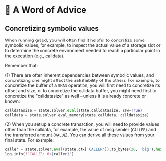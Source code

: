 # 🧐 A Word of Advice

## Concretizing symbolic values

When running greed, you will often find it helpful to concretize some symbolic values, for example, to inspect the actual value of a storage slot or to determine the concrete environment needed to reach a particular point in the execution (e.g., calldata).

Remember that:

(1) There are often inherent dependencies between symbolic values, and concretizing one might affect the satisfiability of the others. For example, to concretize the buffer of a `SHA3` operation, you will first need to concretize its offset and size, or to concretize the calldata buffer, you might need first to concretize the "calldatasize" as well – unless it is already concrete or known:

```python
calldatasize = state.solver.eval(state.calldatasize, raw=True)
calldata = state.solver.eval_memory(state.calldata, calldatasize)
```


(2) When you set up a concrete transaction, you will need to provide values other than the calldata, for example, the value of msg.sender (`CALLER`) and the transferred amount (`VALUE`). You can derive all these values from your final state. For example:

```python
caller = state.solver.eval(state.ctx['CALLER']).to_bytes(20, 'big').hex()
log.info(f'CALLER: 0x{caller}')
```